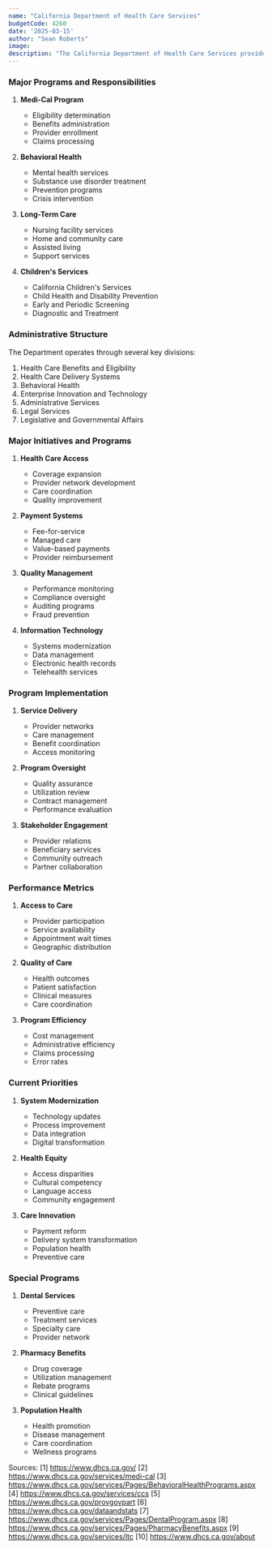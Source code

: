 ```yaml
---
name: "California Department of Health Care Services"
budgetCode: 4260
date: '2025-03-15'
author: "Sean Roberts"
image: 
description: "The California Department of Health Care Services provides health care services to millions of low-income and disabled Californians through Medi-Cal and other programs."
---
```


### Major Programs and Responsibilities

1. **Medi-Cal Program**
   - Eligibility determination
   - Benefits administration
   - Provider enrollment
   - Claims processing

2. **Behavioral Health**
   - Mental health services
   - Substance use disorder treatment
   - Prevention programs
   - Crisis intervention

3. **Long-Term Care**
   - Nursing facility services
   - Home and community care
   - Assisted living
   - Support services

4. **Children's Services**
   - California Children's Services
   - Child Health and Disability Prevention
   - Early and Periodic Screening
   - Diagnostic and Treatment

### Administrative Structure

The Department operates through several key divisions:

1. Health Care Benefits and Eligibility
2. Health Care Delivery Systems
3. Behavioral Health
4. Enterprise Innovation and Technology
5. Administrative Services
6. Legal Services
7. Legislative and Governmental Affairs

### Major Initiatives and Programs

1. **Health Care Access**
   - Coverage expansion
   - Provider network development
   - Care coordination
   - Quality improvement

2. **Payment Systems**
   - Fee-for-service
   - Managed care
   - Value-based payments
   - Provider reimbursement

3. **Quality Management**
   - Performance monitoring
   - Compliance oversight
   - Auditing programs
   - Fraud prevention

4. **Information Technology**
   - Systems modernization
   - Data management
   - Electronic health records
   - Telehealth services

### Program Implementation

1. **Service Delivery**
   - Provider networks
   - Care management
   - Benefit coordination
   - Access monitoring

2. **Program Oversight**
   - Quality assurance
   - Utilization review
   - Contract management
   - Performance evaluation

3. **Stakeholder Engagement**
   - Provider relations
   - Beneficiary services
   - Community outreach
   - Partner collaboration

### Performance Metrics

1. **Access to Care**
   - Provider participation
   - Service availability
   - Appointment wait times
   - Geographic distribution

2. **Quality of Care**
   - Health outcomes
   - Patient satisfaction
   - Clinical measures
   - Care coordination

3. **Program Efficiency**
   - Cost management
   - Administrative efficiency
   - Claims processing
   - Error rates

### Current Priorities

1. **System Modernization**
   - Technology updates
   - Process improvement
   - Data integration
   - Digital transformation

2. **Health Equity**
   - Access disparities
   - Cultural competency
   - Language access
   - Community engagement

3. **Care Innovation**
   - Payment reform
   - Delivery system transformation
   - Population health
   - Preventive care

### Special Programs

1. **Dental Services**
   - Preventive care
   - Treatment services
   - Specialty care
   - Provider network

2. **Pharmacy Benefits**
   - Drug coverage
   - Utilization management
   - Rebate programs
   - Clinical guidelines

3. **Population Health**
   - Health promotion
   - Disease management
   - Care coordination
   - Wellness programs

Sources:
[1] https://www.dhcs.ca.gov/
[2] https://www.dhcs.ca.gov/services/medi-cal
[3] https://www.dhcs.ca.gov/services/Pages/BehavioralHealthPrograms.aspx
[4] https://www.dhcs.ca.gov/services/ccs
[5] https://www.dhcs.ca.gov/provgovpart
[6] https://www.dhcs.ca.gov/dataandstats
[7] https://www.dhcs.ca.gov/services/Pages/DentalProgram.aspx
[8] https://www.dhcs.ca.gov/services/Pages/PharmacyBenefits.aspx
[9] https://www.dhcs.ca.gov/services/ltc
[10] https://www.dhcs.ca.gov/about 